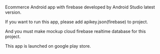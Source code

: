 Ecommerce Android app with firebase developed by Android Studio latest version.

If you want to run this app, please add apikey.json(firebase) to project.

And you must make mockup cloud firebase realtime database for this project.

This app is launched on google play store.
 
    




